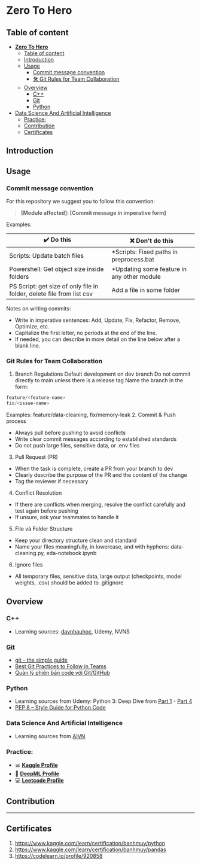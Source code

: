 **Zero To Hero**
======================================================================

## Table of content
- [**Zero To Hero**](#zero-to-hero)
  - [Table of content](#table-of-content)
  - [Introduction](#introduction)
  - [Usage](#usage)
    - [Commit message convention](#commit-message-convention)
    - [🛠️ Git Rules for Team Collaboration](#️-git-rules-for-team-collaboration)
  - [Overview](#overview)
    - [C++](#c)
    - [Git](#git)
    - [Python](#python)
- [Data Science And Artificial Intelligence](#data-science-and-artificial-intelligence)
    - [Practice:](#practice)
  - [Contribution](#contribution)
  - [Certificates](#certificates)

## Introduction

## Usage

### Commit message convention

For this repository we suggest you to follow this convention:
> **[Module affected]: [Commit message in imperative form]**

 Examples:

| :heavy_check_mark: Do this                                            | :x: Don't do this                          |
| --------------------------------------------------------------------- | ------------------------------------------ |
| Scripts: Update batch files                                           | *Scripts: Fixed paths in preprocess.bat    |
| Powershell: Get object size inside folders                            | +Updating some feature in any other module |
| PS Script: get size of only file in folder, delete file from list csv | Add a file in some folder                  |

Notes on writing commits:

- Write in imperative sentences: Add, Update, Fix, Refactor, Remove, Optimize, etc.
- Capitalize the first letter, no periods at the end of the line.
- If needed, you can describe in more detail on the line below after a blank line.

### Git Rules for Team Collaboration
1. Branch Regulations
Default development on dev branch
Do not commit directly to main unless there is a release tag
Name the branch in the form:
```php
feature/<feature-name>
fix/<issue-name>
```
Examples: feature/data-cleaning, fix/memory-leak
2. Commit & Push process
- Always pull before pushing to avoid conflicts
- Write clear commit messages according to established standards
- Do not push large files, sensitive data, or .env files
3. Pull Request (PR)
- When the task is complete, create a PR from your branch to dev
- Clearly describe the purpose of the PR and the content of the change
- Tag the reviewer if necessary
4. Conflict Resolution
- If there are conflicts when merging, resolve the conflict carefully and test again before pushing
- If unsure, ask your teammates to handle it
5. File và Folder Structure
- Keep your directory structure clean and standard
- Name your files meaningfully, in lowercase, and with hyphens: data-cleaning.py, eda-notebook.ipynb
6. Ignore files
- All temporary files, sensitive data, large output (checkpoints, model weights, .csv) should be added to .gitignore

## Overview
### C++
- Learning sources: [daynhauhoc](https://cpp.daynhauhoc.com/), Udemy, NVNS
### [Git](https://git-scm.com/book/en/v2)
- [git - the simple guide](https://rogerdudler.github.io/git-guide/)
- [Best Git Practices to Follow in Teams](https://www.geeksforgeeks.org/git/best-git-practices-to-follow-in-teams/)
- [Quản lý phiên bản code với Git/GitHub ](https://www.youtube.com/watch?v=LbNd2XgWFe0)

### Python
- Learning sources from Udemy: Python 3: Deep Dive from [Part 1](https://www.udemy.com/course/python-3-deep-dive-part-1) - [Part 4](https://www.udemy.com/course/python-3-deep-dive-part-4)
- [PEP 8 – Style Guide for Python Code](https://peps.python.org/pep-0008/)
### Data Science And Artificial Intelligence
- Learning sources from [AIVN](https://aivietnam.edu.vn)
<!-- (Udemy, Coursera, AWS, NVDIA, Kaggle) -->

### Practice:
- 📊 **[Kaggle Profile](https://www.kaggle.com/banhmuy)**
- 🤖 **[DeepML Profile](https://www.deep-ml.com/profile/mzOHLfAKLVauQjHcZOdJxLdgiTS2)**
- 💻 **[Leetcode Profile](https://leetcode.com/lethidiemmy961996)**

## Contribution

------------------------------------------------------------------
## Certificates
1. https://www.kaggle.com/learn/certification/banhmuy/python
2. https://www.kaggle.com/learn/certification/banhmuy/pandas
3. https://codelearn.io/profile/920858

